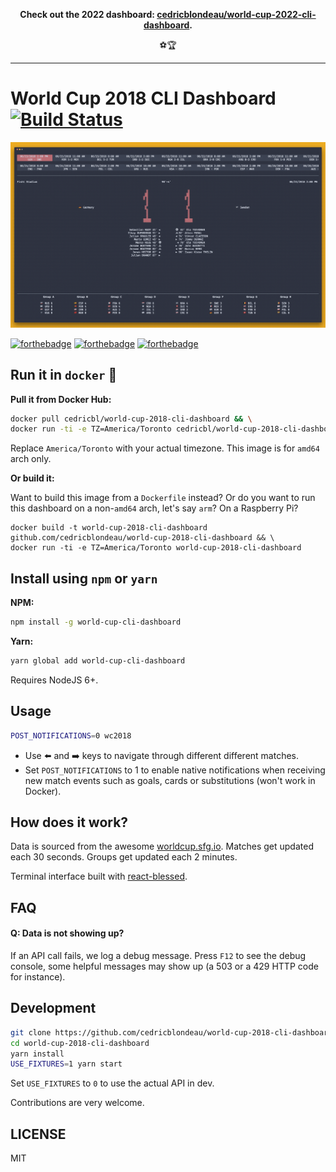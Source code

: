 <p align="center">
  <strong>Check out the 2022 dashboard: <a href="https://github.com/cedricblondeau/world-cup-2022-cli-dashboard">cedricblondeau/world-cup-2022-cli-dashboard</a>.</strong>
</p>

<p align="center">
⚽🏆
</p>

<hr />

# World Cup 2018 CLI Dashboard [![Build Status](https://travis-ci.org/cedricblondeau/world-cup-2018-cli-dashboard.svg?branch=master)](https://travis-ci.org/cedricblondeau/world-cup-2018-cli-dashboard)

![screenshot](https://raw.githubusercontent.com/cedricblondeau/world-cup-2018-cli-dashboard/master/screenshot.gif)

[![forthebadge](https://forthebadge.com/images/badges/built-with-love.svg)](https://forthebadge.com) [![forthebadge](https://forthebadge.com/images/badges/kinda-sfw.svg)](https://forthebadge.com) [![forthebadge](https://forthebadge.com/images/badges/uses-js.svg)](https://forthebadge.com)

## Run it in `docker` 🐳

**Pull it from Docker Hub:**

```bash
docker pull cedricbl/world-cup-2018-cli-dashboard && \
docker run -ti -e TZ=America/Toronto cedricbl/world-cup-2018-cli-dashboard
```

Replace `America/Toronto` with your actual timezone. This image is for `amd64` arch only.

**Or build it:**

Want to build this image from a `Dockerfile` instead? Or do you want to run this dashboard on a non-`amd64` arch, let's say `arm`? On a Raspberry Pi?

```
docker build -t world-cup-2018-cli-dashboard github.com/cedricblondeau/world-cup-2018-cli-dashboard && \
docker run -ti -e TZ=America/Toronto world-cup-2018-cli-dashboard
```

## Install using `npm` or `yarn`

**NPM:**
```bash
npm install -g world-cup-cli-dashboard
```

**Yarn:**
```bash
yarn global add world-cup-cli-dashboard
```

Requires NodeJS 6+.

## Usage

```bash
POST_NOTIFICATIONS=0 wc2018
```

- Use ⬅️  and ➡️  keys to navigate through different different matches.
- Set `POST_NOTIFICATIONS` to 1 to enable native notifications when receiving new match events such as goals, cards or substitutions (won't work in Docker).

## How does it work?

Data is sourced from the awesome [worldcup.sfg.io](http://worldcup.sfg.io/). Matches get updated each 30 seconds. Groups get updated each 2 minutes.

Terminal interface built with [react-blessed](https://github.com/Yomguithereal/react-blessed).

## FAQ

#### Q: Data is not showing up?

If an API call fails, we log a debug message. Press `F12` to see the debug console, some helpful messages may show up (a 503 or a 429 HTTP code for instance).

## Development

```bash
git clone https://github.com/cedricblondeau/world-cup-2018-cli-dashboard
cd world-cup-2018-cli-dashboard
yarn install
USE_FIXTURES=1 yarn start
```

Set `USE_FIXTURES` to `0` to use the actual API in dev.

Contributions are very welcome.

## LICENSE

MIT
